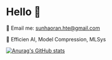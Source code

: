 # Hello 👋
📧 Email me: sunhaoran.hte@gmail.com

📖 Efficien AI, Model Compression, MLSys

[![Anurag's GitHub stats](https://github-readme-stats.vercel.app/api?username=Sun-HR02&theme=tokyonight)](https://github.com/anuraghazra/github-readme-stats)
